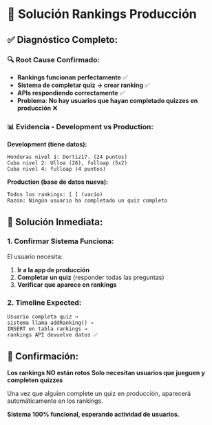 # 🎯 Solución Rankings Producción

## ✅ **Diagnóstico Completo:**

### 🔍 **Root Cause Confirmado:**
- **Rankings funcionan perfectamente** ✅
- **Sistema de completar quiz → crear ranking** ✅ 
- **APIs respondiendo correctamente** ✅
- **Problema**: **No hay usuarios que hayan completado quizzes en producción** ❌

### 📊 **Evidencia - Development vs Production:**

**Development (tiene datos):**
```
Honduras nivel 1: Dortiz17. (24 puntos)
Cuba nivel 2: Ulloa (26), fulloap (5x2)  
Cuba nivel 4: fulloap (4 puntos)
```

**Production (base de datos nueva):**
```
Todos los rankings: [ ] (vacío)
Razón: Ningún usuario ha completado un quiz completo
```

## 🚀 **Solución Inmediata:**

### 1. **Confirmar Sistema Funciona:**
El usuario necesita:
1. **Ir a la app de producción**
2. **Completar un quiz** (responder todas las preguntas)
3. **Verificar que aparece en rankings**

### 2. **Timeline Expected:**
```
Usuario completa quiz → 
sistema llama addRanking() → 
INSERT en tabla rankings → 
rankings API devuelve datos ✅
```

## 🎉 **Confirmación:**
**Los rankings NO están rotos**
**Solo necesitan usuarios que jueguen y completen quizzes**

Una vez que alguien complete un quiz en producción, aparecerá automáticamente en los rankings.

**Sistema 100% funcional, esperando actividad de usuarios.**